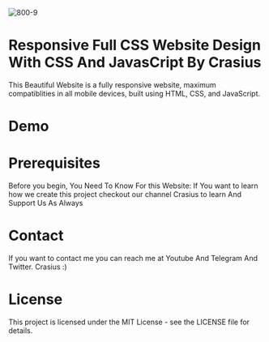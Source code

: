 
![800-9](https://github.com/user-attachments/assets/05221274-95c6-4f6d-bb15-42922255f344)

<h1>Responsive Full CSS Website Design With CSS And JavasCript By Crasius</h1>

This Beautiful Website is a fully responsive website, maximum compatiblities in all mobile devices, built using HTML, CSS, and JavaScript.

<h1>Demo</h1>






<h1>Prerequisites</h1>
Before you begin, You Need To Know For this Website:
If You want to learn how we create this project checkout our channel Crasius to learn And Support Us As Always

<h1>Contact</h1>
If you want to contact me you can reach me at Youtube And Telegram And Twitter.
Crasius :)

<h1>License</h1>
This project is licensed under the MIT License - see the LICENSE file for details.
